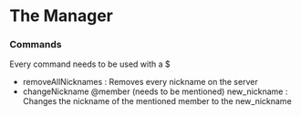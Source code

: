 # The Manager


### Commands
Every command needs to be used with a $


- removeAllNicknames : Removes every nickname on the server
- changeNickname @member (needs to be mentioned) new_nickname : Changes the nickname of the mentioned member to the new_nickname